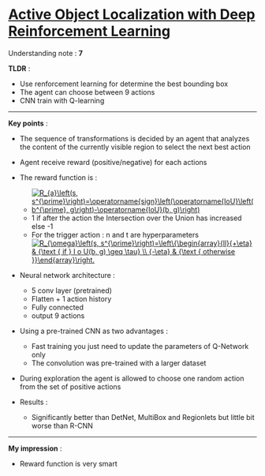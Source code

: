 # [Active Object Localization with Deep Reinforcement Learning](http://slazebni.cs.illinois.edu/publications/iccv15_active.pdf)

Understanding note : **7**

**TLDR** :

- Use renforcement learning for determine the best bounding box
- The agent can choose between 9 actions
- CNN train with Q-learning
---

**Key points** :

- The sequence of transformations is decided by an agent that analyzes the content of the currently visible region to select the next best action
- Agent receive reward (positive/negative) for each actions
- The reward function is :

	- <a href="https://www.codecogs.com/eqnedit.php?latex=R_{a}\left(s,&space;s^{\prime}\right)=\operatorname{sign}\left(\operatorname{IoU}\left(b^{\prime},&space;g\right)-\operatorname{IoU}(b,&space;g)\right)" target="_blank"><img src="https://latex.codecogs.com/gif.latex?R_{a}\left(s,&space;s^{\prime}\right)=\operatorname{sign}\left(\operatorname{IoU}\left(b^{\prime},&space;g\right)-\operatorname{IoU}(b,&space;g)\right)" title="R_{a}\left(s, s^{\prime}\right)=\operatorname{sign}\left(\operatorname{IoU}\left(b^{\prime}, g\right)-\operatorname{IoU}(b, g)\right)" /></a>
	- 1 if after the action the Intersection over the Union has increased else -1
	- For the trigger action : n and t are hyperparameters  <a href="https://www.codecogs.com/eqnedit.php?latex=R_{\omega}\left(s,&space;s^{\prime}\right)=\left\{\begin{array}{ll}{&plus;\eta}&space;&&space;{\text&space;{&space;if&space;}&space;I&space;o&space;U(b,&space;g)&space;\geq&space;\tau}&space;\\&space;{-\eta}&space;&&space;{\text&space;{&space;otherwise&space;}}\end{array}\right." target="_blank"><img src="https://latex.codecogs.com/gif.latex?R_{\omega}\left(s,&space;s^{\prime}\right)=\left\{\begin{array}{ll}{&plus;\eta}&space;&&space;{\text&space;{&space;if&space;}&space;I&space;o&space;U(b,&space;g)&space;\geq&space;\tau}&space;\\&space;{-\eta}&space;&&space;{\text&space;{&space;otherwise&space;}}\end{array}\right." title="R_{\omega}\left(s, s^{\prime}\right)=\left\{\begin{array}{ll}{+\eta} & {\text { if } I o U(b, g) \geq \tau} \\ {-\eta} & {\text { otherwise }}\end{array}\right." /></a> 

- Neural network architecture : 
	- 5 conv layer (pretrained)
	- Flatten + 1 action history
	- Fully connected 
	- output 9 actions

- Using a pre-trained CNN as two advantages : 
	- Fast training you just need to update the parameters of Q-Network only
	- The convolution was pre-trained with a larger dataset

- During exploration the agent is allowed to choose one random action from the set of positive actions

- Results :
	- Significantly better than DetNet, MultiBox and Regionlets but little bit worse than R-CNN


---
**My impression** :

- Reward function is very smart